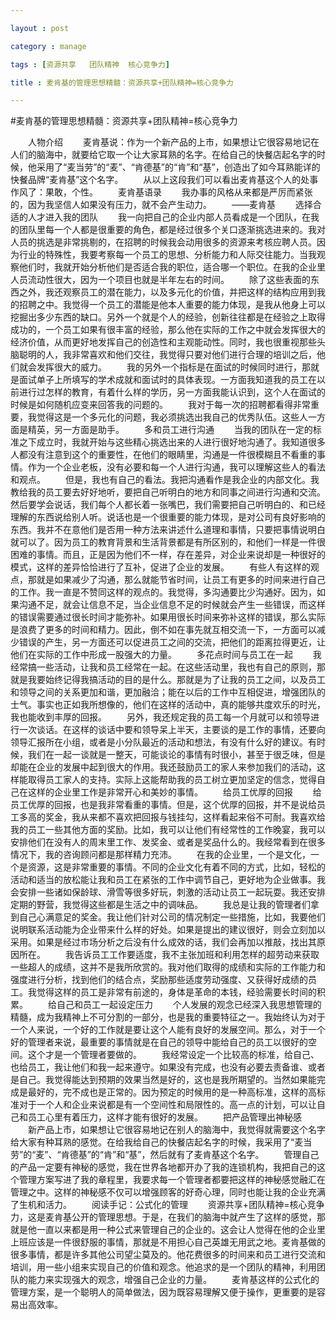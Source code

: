 ```yaml
---

layout : post

category : manage

tags : [资源共享   团队精神  核心竞争力]

title : 麦肯基的管理思想精髓：资源共享+团队精神=核心竞争力

---
```


#麦肯基的管理思想精髓：资源共享+团队精神=核心竞争力

　　人物介绍
　　麦肯基说：作为一个新产品的上市，如果想让它很容易地记在人们的脑海中，就要给它取一个让大家耳熟的名字。在给自己的快餐店起名字的时候，他采用了“麦当劳”的“麦”、“肯德基”的“肯”和“基”，创造出了如今耳熟能详的快餐品牌“麦肯基”这个名字。
　　从以上这段我们可以看出麦肯基这个人的处事作风了：果敢，个性。
　　麦肯基语录
　　我办事的风格从来都是严厉而紧张的，因为我坚信人如果没有压力，就不会产生动力。
　　——麦肯基
　　选择合适的人才进入我的团队
　　我一向把自己的企业内部人员看成是一个团队，在我的团队里每一个人都是很重要的角色，都是经过很多个关口逐渐挑选进来的。我对人员的挑选是非常挑剔的，在招聘的时候我会动用很多的资源来考核应聘人员。因为行业的特殊性，我要考察每一个员工的思想、分析能力和人际交往能力。当我观察他们时，我就开始分析他们是否适合我的职位，适合哪一个职位。在我的企业里人员流动性很大，因为一个项目也就是半年左右的时间。
　　除了这些表面的东西之外，我还观察员工的潜在能力，以及多元化的价值，并把这样的结构应用到我的招聘之中。我觉得一个员工的潜能是他本人重要的能力体现，是我从他身上可以挖掘出多少东西的缺口。另外一个就是个人的经验，创新往往都是在经验之上取得成功的，一个员工如果有很丰富的经验，那么他在实际的工作之中就会发挥很大的经济价值，从而更好地发挥自己的创造性和主观能动性。同时，我也很重视那些头脑聪明的人，我非常喜欢和他们交往，我觉得只要对他们进行合理的培训之后，他们就会发挥很大的威力。
　　我的另外一个指标是在面试的时候同时进行，那就是面试单子上所填写的学术成就和面试时的具体表现。一方面我知道我的员工在以前进行过怎样的教育，有着什么样的学历，另一方面我能认识到，这个人在面试的时候是如何随机应变来回答我的问题的。
　　我对于每一次的招聘都看得非常重要，我觉得这是一个多元化的问题，我必须挑选出我自己的优秀队伍。这些人一方面是精英，另一方面是助手。
　　多和员工进行沟通
　　当我的团队在一定的标准之下成立时，我就开始与这些精心挑选出来的人进行很好地沟通了。我知道很多人都没有注意到这个的重要性，在他们的眼睛里，沟通是一件很模糊且不看重的事情。作为一个企业老板，没有必要和每一个人进行沟通，我可以理解这些人的看法和观点。
　　但是，我也有自己的看法。我把沟通看作是我企业的内部文化。我教给我的员工要去好好地听，要把自己听明白的地方和同事之间进行沟通和交流。然后要学会说话，我们每个人都长着一张嘴巴，我们需要把自己听明白的、和已经理解的东西说给别人听。说话也是一个很重要的能力体现，是对公司有良好影响的东西。我并不在意他们是否用一种方法来讲述什么道理和事情，只要把事情说明白就可以了。因为员工的教育背景和生活背景都是有所区别的，和他们一样是一件很困难的事情。而且，正是因为他们不一样，存在差异，对企业来说却是一种很好的模式，这样的差异恰恰进行了互补，促进了企业的发展。
　　有些人有这样的观点，那就是如果减少了沟通，那么就能节省时间，让员工有更多的时间来进行自己的工作。我一直是不赞同这样的观点的。我觉得，多沟通要比少沟通好。因为，如果沟通不足，就会让信息不足，当企业信息不足的时候就会产生一些错误，而这样的错误需要通过很长时间才能弥补。如果用很长时间来弥补这样的错误，那么实际是浪费了更多的时间和精力。因此，倒不如在事先就互相交流一下，一方面可以减少错误的产生，另一方面还可以促进员工之间的交流，把他们的距离拉得更近，让他们在实际的工作中形成一股强大的力量。
　　多花点时间与员工在一起
　　我经常搞一些活动，让我和员工经常在一起。在这些活动里，我也有自己的原则，那就是我要始终记得我搞活动的目的是什么。那就是为了让我的员工之间，以及员工和领导之间的关系更加和谐，更加融洽；能在以后的工作中互相促进，增强团队的士气。事实也正如我所想像的，他们在这样的活动中，真的能够共度欢乐的时光，我也能收到丰厚的回报。
　　另外，我还规定我的员工每一个月就可以和领导进行一次谈话。在这样的谈话中要和领导呆上半天，主要谈的是工作的事情，还要向领导汇报所在小组，或者是小分队最近的活动和想法，有没有什么好的建议。有时候，我们在一起一谈就是一整天，可能谈论的事情有时很小，甚至于很乏味，但是却能在企业的发展中起到很大的作用。我还鼓励员工的家人来参加我们的活动，这样能取得员工家人的支持。实际上这能帮助我的员工树立更加坚定的信念，觉得自己在这样的企业里工作是非常开心和美妙的事情。
　　给员工优厚的回报
　　给员工优厚的回报，也是我非常看重的事情。但是，这个优厚的回报，并不是说给员工多高的奖金，我从来都不喜欢把回报与钱挂勾，这样看起来俗不可耐。我喜欢给我的员工一些其他方面的奖励。比如，我可以让他们有经常性的工作晚宴，我可以安排他们在没有人的周末里工作、发奖金、或者是奖品什么的。我经常看到在很多情况下，我的咨询顾问都是那样精力充沛。
　　在我的企业里，一个是文化，一个是资源，这是非常重要的事情。不同的企业文化有着不同的方式，比如，轻松的活动和适当的放松能让我和员工在紧张的工作中调节自己，更好地为企业做事。我会安排一些诸如保龄球、滑雪等很多好玩，刺激的活动让员工一起玩耍。我还安排定期的野营，我觉得这些都是生活之中的调味品。
　　我总是让我的管理者们拿到自己心满意足的奖金。我让他们针对公司的情况制定一些措施，比如，我要他们说明联系活动能为企业带来什么样的好处。如果是提出的建议很好，则会立刻加以采用。如果是经过市场分析之后没有什么成效的话，我们会再加以推敲，找出其原因所在。
　　我告诉员工工作要适度，我不主张加班和利用怎样的超劳动来获取一些超人的成绩，这并不是我所欣赏的。我对他们取得的成绩和实际的工作能力和强度进行分析，找到他们的结合点，奖励那些适度劳动强度、又获得好成绩的员工。我觉得这样的员工是非常有前途的，身体是革命的本钱，经验需要长时间的积累。
　　给自己和员工一起设定压力
　　个人发展的观念已经深入我思想管理的精髓，成为我精神上不可分割的一部分，也是我的重要特征之一。我始终认为对于一个人来说，一个好的工作就是要让这个人能有良好的发展空间。那么，对于一个好的管理者来说，最重要的事情就是在自己的领导中能给自己的员工以很好的空间。这个才是一个管理者要做的。
　　我经常设定一个比较高的标准，给自己、也给员工，我让他们和我一起来遵守。如果没有完成，也没有必要去责备谁、或者是自己。我觉得能达到预期的效果当然是好的，这也是我所期望的。当然如果能完成是最好的，完不成也是正常的。因为预定的时候用的是一种高标准，这样的高标准对于一个人和企业来说都是有一个空间性和局限性的。高一点的计划，可以让自己和员工心里有着压力，这样才能有很好的发展。
　　把产品管理出神秘感
　　新产品上市，如果想让它很容易地记在别人的脑海中，我觉得就需要这个名字给大家有种耳熟的感觉。在给我给自己的快餐店起名字的时候，我采用了“麦当劳”的“麦”、“肯德基”的“肯”和“基”，然后就有了麦肯基这个名字。
　　管理自己的产品一定要有神秘的感觉，我在世界各地都开办了我的连锁机构，我把自己的这个管理方案写进了我的章程里，我要求每一个管理者都要把这样的神秘感觉融汇在管理之中。这样的神秘感不仅可以增强顾客的好奇心理，同时也能让我的企业充满了生机和活力。
　　阅读手记：公式化的管理
　　资源共享+团队精神=核心竞争力，这是麦肯基公开的管理思想。于是，在我们的脑海中就产生了这样的感觉，那就是他一直以来都是用一种公式来管理自己的企业的。这会让人觉得在他的企业里上班应该是一件很舒服的事情，那就是不用担心自己英雄无用武之地。麦肯基做的很多事情，都是许多其他公司望尘莫及的。他花费很多的时间来和员工进行交流和培训，用一些小组来实现自己的价值和观念。他追求的是一个团队的精神，利用团队的能力来实现强大的观念，增强自己企业的力量。
　　麦肯基这样的公式化的管理方案，是一个聪明人的简单做法，因为既容易理解又便于操作，更重要的是容易出高效率。
